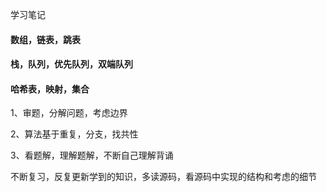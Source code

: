 学习笔记

#### 数组，链表，跳表

#### 栈，队列，优先队列，双端队列

#### 哈希表，映射，集合

1、审题，分解问题，考虑边界

2、算法基于重复，分支，找共性

3、看题解，理解题解，不断自己理解背诵



不断复习，反复更新学到的知识，多读源码，看源码中实现的结构和考虑的细节